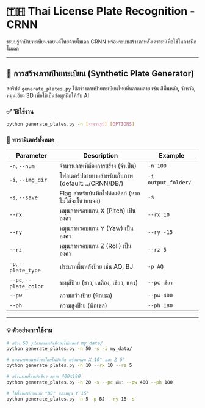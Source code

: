 
# 🇹🇭 Thai License Plate Recognition - CRNN

ระบบรู้จำป้ายทะเบียนรถยนต์ไทยด้วยโมเดล CRNN พร้อมระบบสร้างภาพสังเคราะห์เพื่อใช้ในการฝึกโมเดล

---

## 📸 การสร้างภาพป้ายทะเบียน (Synthetic Plate Generator)

สคริปต์ `generate_plates.py` ใช้สร้างภาพป้ายทะเบียนไทยที่หลากหลาย เช่น สีพื้นหลัง, จังหวัด, หมุนเอียง 3D เพื่อใช้เป็นข้อมูลฝึกให้กับ AI

### ✅ วิธีใช้งาน

```bash
python generate_plates.py -n [จำนวนรูป] [OPTIONS]
```

### 🔧 พารามิเตอร์ทั้งหมด

| Parameter             | Description                                                  | Example                  |
|----------------------|--------------------------------------------------------------|--------------------------|
| `-n`, `--num`        | จำนวนภาพที่ต้องการสร้าง (จำเป็น)                          | `-n 100`                 |
| `-i`, `--img_dir`    | โฟลเดอร์ปลายทางสำหรับเก็บภาพ (default: ../CRNN/DB/)      | `-i output_folder/`      |
| `-s`, `--save`       | Flag สำหรับบันทึกไฟล์ลงดิสก์ (หากไม่ใส่จะโชว์บนจอ)        | `-s`                     |
| `--rx`               | หมุนภาพรอบแกน X (Pitch) เป็นองศา                           | `--rx 10`                |
| `--ry`               | หมุนภาพรอบแกน Y (Yaw) เป็นองศา                             | `--ry -15`               |
| `--rz`               | หมุนภาพรอบแกน Z (Roll) เป็นองศา                            | `--rz 5`                 |
| `-p`, `--plate_type` | ประเภทพื้นหลังป้าย เช่น AQ, BJ                              | `-p AQ`                  |
| `--pc`, `--plate_color` | ระบุสีป้าย (ขาว, เหลือง, เขียว, แดง)                  | `--pc เขียว`            |
| `--pw`               | ความกว้างป้าย (พิกเซล)                                      | `--pw 400`               |
| `--ph`               | ความสูงป้าย (พิกเซล)                                        | `--ph 180`               |

---

### 💡 ตัวอย่างการใช้งาน

```bash
# สร้าง 50 รูปภาพและบันทึกลงโฟลเดอร์ my_data/
python generate_plates.py -n 50 -s -i my_data/

# แสดงภาพบนหน้าจอโดยไม่บันทึก พร้อมหมุน X 10° และ Z 5°
python generate_plates.py -n 10 --rx 10 --rz 5

# สร้างภาพพื้นหลังเขียว ขนาด 400x180
python generate_plates.py -n 20 -s --pc เขียว --pw 400 --ph 180

# ใช้พื้นหลังป้ายแบบ "BJ" และหมุน Y 15°
python generate_plates.py -n 5 -p BJ --ry 15 -s
```
